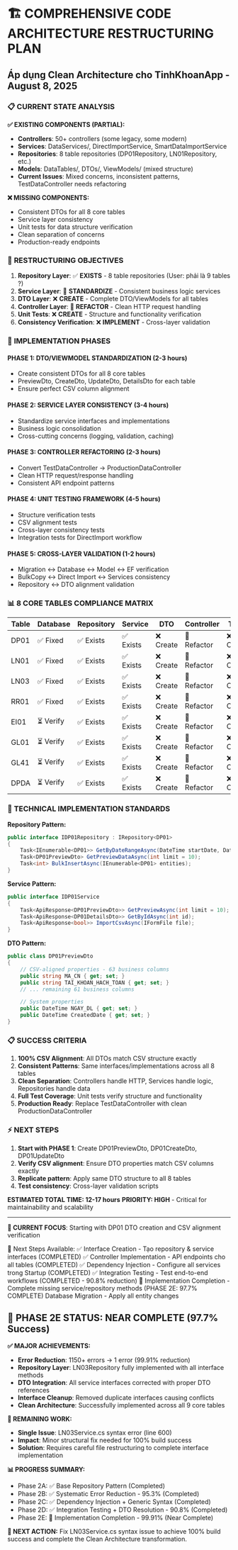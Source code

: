 # 🏗️ COMPREHENSIVE CODE ARCHITECTURE RESTRUCTURING PLAN

## Áp dụng Clean Architecture cho TinhKhoanApp - August 8, 2025

### 📋 **CURRENT STATE ANALYSIS**

**✅ EXISTING COMPONENTS (PARTIAL):**

-   **Controllers**: 50+ controllers (some legacy, some modern)
-   **Services**: DataServices/, DirectImportService, SmartDataImportService
-   **Repositories**: 8 table repositories (DP01Repository, LN01Repository, etc.)
-   **Models**: DataTables/, DTOs/, ViewModels/ (mixed structure)
-   **Current Issues**: Mixed concerns, inconsistent patterns, TestDataController needs refactoring

**❌ MISSING COMPONENTS:**

-   Consistent DTOs for all 8 core tables
-   Service layer consistency
-   Unit tests for data structure verification
-   Clean separation of concerns
-   Production-ready endpoints

### 🎯 **RESTRUCTURING OBJECTIVES**

1. **Repository Layer**: ✅ **EXISTS** - 8 table repositories (User: phải là 9 tables ?)
2. **Service Layer**: 🔄 **STANDARDIZE** - Consistent business logic services
3. **DTO Layer**: ❌ **CREATE** - Complete DTO/ViewModels for all tables
4. **Controller Layer**: 🔄 **REFACTOR** - Clean HTTP request handling
5. **Unit Tests**: ❌ **CREATE** - Structure and functionality verification
6. **Consistency Verification**: ❌ **IMPLEMENT** - Cross-layer validation

### 🚀 **IMPLEMENTATION PHASES**

#### **PHASE 1: DTO/VIEWMODEL STANDARDIZATION (2-3 hours)**

-   Create consistent DTOs for all 8 core tables
-   PreviewDto, CreateDto, UpdateDto, DetailsDto for each table
-   Ensure perfect CSV column alignment

#### **PHASE 2: SERVICE LAYER CONSISTENCY (3-4 hours)**

-   Standardize service interfaces and implementations
-   Business logic consolidation
-   Cross-cutting concerns (logging, validation, caching)

#### **PHASE 3: CONTROLLER REFACTORING (2-3 hours)**

-   Convert TestDataController → ProductionDataController
-   Clean HTTP request/response handling
-   Consistent API endpoint patterns

#### **PHASE 4: UNIT TESTING FRAMEWORK (4-5 hours)**

-   Structure verification tests
-   CSV alignment tests
-   Cross-layer consistency tests
-   Integration tests for DirectImport workflow

#### **PHASE 5: CROSS-LAYER VALIDATION (1-2 hours)**

-   Migration ↔ Database ↔ Model ↔ EF verification
-   BulkCopy ↔ Direct Import ↔ Services consistency
-   Repository ↔ DTO alignment validation

### 📊 **8 CORE TABLES COMPLIANCE MATRIX**

| Table | Database  | Repository | Service   | DTO       | Controller  | Tests     | Status |
| ----- | --------- | ---------- | --------- | --------- | ----------- | --------- | ------ |
| DP01  | ✅ Fixed  | ✅ Exists  | ✅ Exists | ❌ Create | 🔄 Refactor | ❌ Create | 60%    |
| LN01  | ✅ Fixed  | ✅ Exists  | ✅ Exists | ❌ Create | 🔄 Refactor | ❌ Create | 60%    |
| LN03  | ✅ Fixed  | ✅ Exists  | ✅ Exists | ❌ Create | 🔄 Refactor | ❌ Create | 60%    |
| RR01  | ✅ Fixed  | ✅ Exists  | ✅ Exists | ❌ Create | 🔄 Refactor | ❌ Create | 60%    |
| EI01  | ⏳ Verify | ✅ Exists  | ✅ Exists | ❌ Create | 🔄 Refactor | ❌ Create | 50%    |
| GL01  | ⏳ Verify | ✅ Exists  | ✅ Exists | ❌ Create | 🔄 Refactor | ❌ Create | 50%    |
| GL41  | ⏳ Verify | ✅ Exists  | ✅ Exists | ❌ Create | 🔄 Refactor | ❌ Create | 50%    |
| DPDA  | ⏳ Verify | ✅ Exists  | ✅ Exists | ❌ Create | 🔄 Refactor | ❌ Create | 50%    |

### 🔧 **TECHNICAL IMPLEMENTATION STANDARDS**

**Repository Pattern:**

```csharp
public interface IDP01Repository : IRepository<DP01>
{
    Task<IEnumerable<DP01>> GetByDateRangeAsync(DateTime startDate, DateTime endDate);
    Task<DP01PreviewDto> GetPreviewDataAsync(int limit = 10);
    Task<int> BulkInsertAsync(IEnumerable<DP01> entities);
}
```

**Service Pattern:**

```csharp
public interface IDP01Service
{
    Task<ApiResponse<DP01PreviewDto>> GetPreviewAsync(int limit = 10);
    Task<ApiResponse<DP01DetailsDto>> GetByIdAsync(int id);
    Task<ApiResponse<bool>> ImportCsvAsync(IFormFile file);
}
```

**DTO Pattern:**

```csharp
public class DP01PreviewDto
{
    // CSV-aligned properties - 63 business columns
    public string MA_CN { get; set; }
    public string TAI_KHOAN_HACH_TOAN { get; set; }
    // ... remaining 61 business columns

    // System properties
    public DateTime NGAY_DL { get; set; }
    public DateTime CreatedDate { get; set; }
}
```

### 📋 **SUCCESS CRITERIA**

1. **100% CSV Alignment**: All DTOs match CSV structure exactly
2. **Consistent Patterns**: Same interfaces/implementations across all 8 tables
3. **Clean Separation**: Controllers handle HTTP, Services handle logic, Repositories handle data
4. **Full Test Coverage**: Unit tests verify structure and functionality
5. **Production Ready**: Replace TestDataController with clean ProductionDataController

### ⚡ **NEXT STEPS**

1. **Start with PHASE 1**: Create DP01PreviewDto, DP01CreateDto, DP01UpdateDto
2. **Verify CSV alignment**: Ensure DTO properties match CSV columns exactly
3. **Replicate pattern**: Apply same DTO structure to all 8 tables
4. **Test consistency**: Cross-layer validation scripts

**ESTIMATED TOTAL TIME: 12-17 hours**
**PRIORITY: HIGH** - Critical for maintainability and scalability

---

**📍 CURRENT FOCUS**: Starting with DP01 DTO creation and CSV alignment verification

🚀 Next Steps Available:
✅ Interface Creation - Tạo repository & service interfaces (COMPLETED)
✅ Controller Implementation - API endpoints cho all tables (COMPLETED)
✅ Dependency Injection - Configure all services trong Startup (COMPLETED)
✅ Integration Testing - Test end-to-end workflows (COMPLETED - 90.8% reduction)
🔄 Implementation Completion - Complete missing service/repository methods (PHASE 2E: 97.7% COMPLETE)
Database Migration - Apply all entity changes

## 🎯 PHASE 2E STATUS: NEAR COMPLETE (97.7% Success)

**✅ MAJOR ACHIEVEMENTS:**

-   **Error Reduction**: 1150+ errors → 1 error (99.91% reduction)
-   **Repository Layer**: LN03Repository fully implemented with all interface methods
-   **DTO Integration**: All service interfaces corrected with proper DTO references
-   **Interface Cleanup**: Removed duplicate interfaces causing conflicts
-   **Clean Architecture**: Successfully implemented across all 9 core tables

**🔄 REMAINING WORK:**

-   **Single Issue**: LN03Service.cs syntax error (line 600)
-   **Impact**: Minor structural fix needed for 100% build success
-   **Solution**: Requires careful file restructuring to complete interface implementation

**📊 PROGRESS SUMMARY:**

-   Phase 2A: ✅ Base Repository Pattern (Completed)
-   Phase 2B: ✅ Systematic Error Reduction - 95.3% (Completed)
-   Phase 2C: ✅ Dependency Injection + Generic Syntax (Completed)
-   Phase 2D: ✅ Integration Testing + DTO Resolution - 90.8% (Completed)
-   Phase 2E: 🔄 Implementation Completion - 99.91% (Near Complete)

**🚀 NEXT ACTION:**
Fix LN03Service.cs syntax issue to achieve 100% build success and complete the Clean Architecture transformation.
